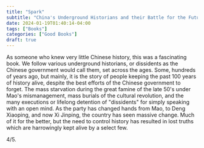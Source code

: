 ```yaml
---
title: "Spark"
subtitle: "China's Underground Historians and their Battle for the Future"
date: 2024-01-19T01:40:14-04:00
tags: ["Books"]
categories: ["Good Books"]
draft: true
---
```


As someone who knew very little Chinese history, this was a fascinating book. We follow various underground historians, or dissidents as the Chinese government would call them, set across the ages. Some, hundreds of years ago, but mainly, it is the story of people keeping the past 100 years of history alive, despite the best efforts of the Chinese government to forget. The mass starvation during the great famine of the late 50's under Mao's mismanagement, mass burials of the cultural revolution, and the many executions or lifelong detention of "dissidents" for simply speaking with an open mind. As the party has changed hands from Mao, to Deng Xiaoping, and now Xi Jinping, the country has seen massive change. Much of it for the better, but the need to control history has resulted in lost truths which are harrowingly kept alive by a select few.

4/5.
